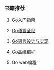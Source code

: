 ### 书籍推荐

1. [Go入门指南](https://github.com/unknwon/the-way-to-go_ZH_CN)

2. [Go语言圣经](https://books.studygolang.com/gopl-zh/)

3. [Go语言设计与实现](https://draveness.me/golang/)

4. [Go高级编程]()

5. Go web编程

